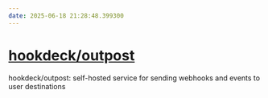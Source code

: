 ```yaml
---
date: 2025-06-18 21:28:48.399300
---
```


# [hookdeck/outpost](https://github.com/hookdeck/outpost)

hookdeck/outpost: self-hosted service for sending webhooks and events to user destinations